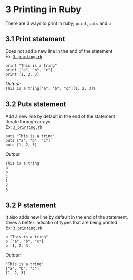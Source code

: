 # 3 Printing in Ruby  
There are 3 ways to print in ruby; `print`, `puts` and `p`

## 3.1 Print statement
Does not add a new line in the end of the statement  
Ex: [`3_printing.rb`](../code/3_printing.rb)

```
print "This is a tring"
print ["a", "b", "c"]
print [1, 2, 3]
```
*Output:*  
`This is a tring["a", "b", "c"][1, 2, 3]%`  


## 3.2 Puts statement
Add a new line by default in the end of the statement  
Iterate through arrays   
Ex: [`3_printing.rb`](../code/3_printing.rb)
```
puts "This is a tring"
puts ["a", "b", "c"]
puts [1, 2, 3]
```
*Output*
```
This is a tring
a
b
c
1
2
3
``` 

## 3.2 P statement
It also adds new line by default in the end of the statement.  
Gives a better indicatin of types that are being printed.  
Ex: [`3_printing.rb`](../code/3_printing.rb)

```
p "This is a tring"
p ["a", "b", "c"]
p [1, 2, 3]
```  

*Output:*  
```
"This is a tring"  
["a", "b", "c"]  
[1, 2, 3]
```
